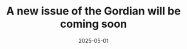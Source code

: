 ---
title: "A new issue of the Gordian will be coming soon"
date: 2025-05-01
slug: "issue-1"
description: ""
issueNumber: 1
tagline: ""
articleList:
  - "the-zionist-experiment-has-failed-it-must-be-abolished"
  - "global-issues/nicaraguas-war-on-the-press-new-report-highlights-escalating-repression"
image: "/images/issue-1-vol-7-scaled.jpg"
---